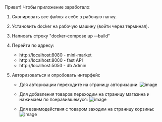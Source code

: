 Привет! Чтобы приложение заработало:

1. Скопировать все файлы к себе в рабочую папку.

2. Установить docker на рабочую машину (войти через терминал).

3. Написать строку "docker-compose up --build"

4. Перейти по адресу:
   * http://localhost:8080 - mini-market
   * http://localhost:8000 - fast API
   * http://localhost:5050 - db Admin

7. Авторизоваться и опробовать интерфейс

   * Для авторизации переходите на страницу авторизации: 
![image](https://github.com/user-attachments/assets/ff59a913-b3d1-4441-b11d-f4356f140b6b)


   * Для добавления товаров переходим на страницу магазина и нажимаем по понравившемуся:
![image](https://github.com/user-attachments/assets/20f4293c-45fa-4926-8af7-957c32763a4b)


   * Для взаимодействия с товаром заходим на страницу корзины:
![image](https://github.com/user-attachments/assets/fc08e645-1bb4-4ea3-9787-4357e3bfa860)



